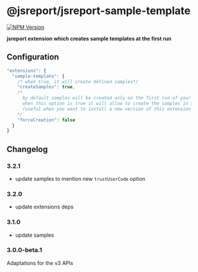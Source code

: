# @jsreport/jsreport-sample-template
[![NPM Version](http://img.shields.io/npm/v/@jsreport/jsreport-sample-template.svg?style=flat-square)](https://npmjs.com/package/@jsreport/jsreport-sample-template)

**jsreport extension which creates sample templates at the first run**

## Configuration

```js
"extensions": {
  "sample-template": {
    /* when true, it will create defined samples*/
    "createSamples": true,
    /*
      by default samples will be created only on the first run of your jsreport installation,
      when this option is true it will allow to create the samples in the next run
      (useful when you want to install a new version of this extension and want to create the new examples that come with it)
    */
    "forceCreation": false
  }
}
```

## Changelog

### 3.2.1

- update samples to mention new `trustUserCode` option

### 3.2.0

- update extensions deps

### 3.1.0

- update samples

### 3.0.0-beta.1

Adaptations for the v3 APIs
